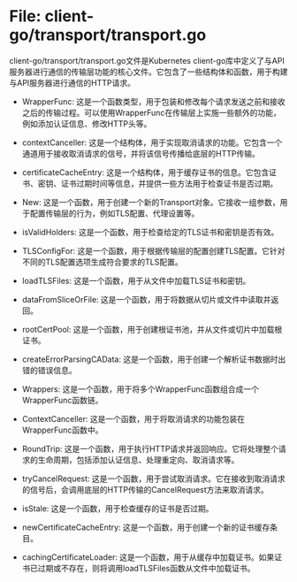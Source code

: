 # File: client-go/transport/transport.go

client-go/transport/transport.go文件是Kubernetes client-go库中定义了与API服务器进行通信的传输层功能的核心文件。它包含了一些结构体和函数，用于构建与API服务器进行通信的HTTP请求。

- WrapperFunc: 这是一个函数类型，用于包装和修改每个请求发送之前和接收之后的传输过程。可以使用WrapperFunc在传输层上实施一些额外的功能，例如添加认证信息、修改HTTP头等。

- contextCanceller: 这是一个结构体，用于实现取消请求的功能。它包含一个通道用于接收取消请求的信号，并将该信号传播给底层的HTTP传输。

- certificateCacheEntry: 这是一个结构体，用于缓存证书的信息。它包含证书、密钥、证书过期时间等信息，并提供一些方法用于检查证书是否过期。

- New: 这是一个函数，用于创建一个新的Transport对象。它接收一组参数，用于配置传输层的行为，例如TLS配置、代理设置等。

- isValidHolders: 这是一个函数，用于检查给定的TLS证书和密钥是否有效。

- TLSConfigFor: 这是一个函数，用于根据传输层的配置创建TLS配置。它针对不同的TLS配置选项生成符合要求的TLS配置。

- loadTLSFiles: 这是一个函数，用于从文件中加载TLS证书和密钥。

- dataFromSliceOrFile: 这是一个函数，用于将数据从切片或文件中读取并返回。

- rootCertPool: 这是一个函数，用于创建根证书池，并从文件或切片中加载根证书。

- createErrorParsingCAData: 这是一个函数，用于创建一个解析证书数据时出错的错误信息。

- Wrappers: 这是一个函数，用于将多个WrapperFunc函数组合成一个WrapperFunc函数链。

- ContextCanceller: 这是一个函数，用于将取消请求的功能包装在WrapperFunc函数中。

- RoundTrip: 这是一个函数，用于执行HTTP请求并返回响应。它将处理整个请求的生命周期，包括添加认证信息、处理重定向、取消请求等。

- tryCancelRequest: 这是一个函数，用于尝试取消请求。它在接收到取消请求的信号后，会调用底层的HTTP传输的CancelRequest方法来取消请求。

- isStale: 这是一个函数，用于检查缓存的证书是否过期。

- newCertificateCacheEntry: 这是一个函数，用于创建一个新的证书缓存条目。

- cachingCertificateLoader: 这是一个函数，用于从缓存中加载证书。如果证书已过期或不存在，则将调用loadTLSFiles函数从文件中加载证书。

